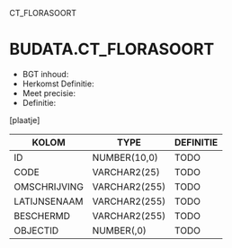 CT_FLORASOORT

# BUDATA.CT_FLORASOORT

                                                                                               
* BGT inhoud: 
* Herkomst Definitie: 
* Meet precisie: 
* Definitie: 

[plaatje]

                                      
|KOLOM                           	|TYPE          	|DEFINITIE|                                                           
|------                          	|----          	|-----    |                                                           
|ID                              	|NUMBER(10,0)  	|TODO|                                                                
|CODE                            	|VARCHAR2(25)  	|TODO|                                                                
|OMSCHRIJVING                    	|VARCHAR2(255) 	|TODO|                                                                
|LATIJNSENAAM                    	|VARCHAR2(255) 	|TODO|                                                                
|BESCHERMD                       	|VARCHAR2(255) 	|TODO|                                                                
|OBJECTID                        	|NUMBER(,0)    	|TODO|                                                                

